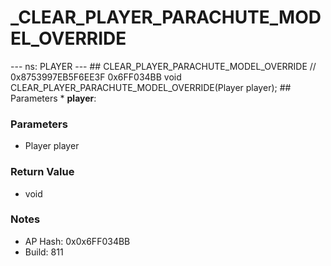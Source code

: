 # _CLEAR_PLAYER_PARACHUTE_MODEL_OVERRIDE

--- ns: PLAYER --- ## CLEAR_PLAYER_PARACHUTE_MODEL_OVERRIDE  // 0x8753997EB5F6EE3F 0x6FF034BB void CLEAR_PLAYER_PARACHUTE_MODEL_OVERRIDE(Player player);   ## Parameters * **player**:

### Parameters
* Player player

### Return Value
* void

### Notes
* AP Hash: 0x0x6FF034BB
* Build: 811

